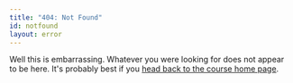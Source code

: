 ```yaml
---
title: "404: Not Found"
id: notfound
layout: error
---
```


Well this is embarrassing. Whatever you were looking for does not appear to be here. It's probably
best if you [head back to the course home page]({{site.baseurl}}).
